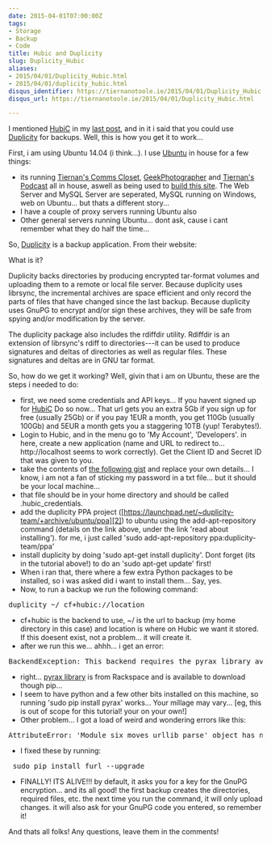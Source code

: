 ```yaml
---
date: 2015-04-01T07:00:00Z
tags:
- Storage
- Backup
- Code
title: Hubic and Duplicity
slug: Duplicity_Hubic
aliases:
- 2015/04/01/Duplicity_Hubic.html
- 2015/04/01/duplicity_hubic.html
disqus_identifier: https://tiernanotoole.ie/2015/04/01/Duplicity_Hubic.html
disqus_url: https://tiernanotoole.ie/2015/04/01/Duplicity_Hubic.html

---
```

 
 
 
 

I mentioned [HubiC][1] in my [last post][3], and in it i said that you could use [Duplicity][4] for backups. Well, this is how you get it to work...

First, i am using Ubuntu 14.04 (i think...). I use [Ubuntu][9] in house for a few things:

* its running [Tiernan's Comms Closet][5], [GeekPhotographer][6] and [Tiernan's Podcast][7] all in house, aswell as being used to [build this site][8]. The Web Server and MySQL Server are seperated, MySQL running on Windows, web on Ubuntu... but thats a different story...
* I have a couple of proxy servers running Ubuntu also
* Other general servers running Ubuntu... dont ask, cause i cant remember what they do half the time...

So, [Duplicity][4] is a backup application. From their website:

What is it?

Duplicity backs directories by producing encrypted tar-format volumes and uploading them to a remote or local file server. Because duplicity uses librsync, the incremental archives are space efficient and only record the parts of files that have changed since the last backup. Because duplicity uses GnuPG to encrypt and/or sign these archives, they will be safe from spying and/or modification by the server.

The duplicity package also includes the rdiffdir utility. Rdiffdir is an extension of librsync's rdiff to directories---it can be used to produce signatures and deltas of directories as well as regular files. These signatures and deltas are in GNU tar format.

So, how do we get it working? Well, givin that i am on Ubuntu, these are the steps i needed to do:

* first, we need some credentials and API keys... If you havent signed up for [HubiC][1] Do so now... That url gets you an extra 5Gb if you sign up for free (usually 25Gb) or if you pay 1EUR a month, you get 110Gb (usually 100Gb) and 5EUR a month gets you a staggering 10TB (yup! Terabytes!).
* Login to Hubic, and in the menu go to 'My Account', 'Developers'. in here, create a new application (name and URL to redirect to... http://localhost seems to work correctly). Get the Client ID and Secret ID that was given to you.
* take the contents of [the following gist][10] and replace your own details... I know, i am not a fan of sticking my password in a txt file... but it should be your local machine...
* that file should be in your home directory and should be called .hubic_credentials.
* add the duplicity PPA project ([https://launchpad.net/~duplicity-team/+archive/ubuntu/ppa][2]) to ubuntu using the add-apt-repository command (details on the link above, under the link 'read about installing'). for me, i just called 'sudo add-apt-repository ppa:duplicity-team/ppa'
* install duplicity by doing 'sudo apt-get install duplicity'. Dont forget (its in the tutorial above!) to do an 'sudo apt-get update' first!
* When i ran that, there where a few extra Python packages to be installed, so i was asked did i want to install them... Say, yes.
* Now, to run a backup we run the following command:

<pre>duplicity ~/ cf+hubic://location</pre>

* cf+hubic is the backend to use, ~/ is the url to backup (my home directory in this case) and location is where on Hubic we want it stored. If this doesent exist, not a problem... it will create it.
* after we run this we... ahhh... i get an error:
<pre>BackendException: This backend requires the pyrax library available from Rackspace.</pre>
* right... [pyrax library][11] is from Rackspace and is available to download though pip...
* I seem to have python and a few other bits installed on this machine, so running 'sudo pip install pyrax' works... Your millage may vary... [eg, this is out of scope for this tutorial! your on your own!]
* Other problem... I got a load of weird and wondering errors like this:

<pre>AttributeError: 'Module_six_moves_urllib_parse' object has no attribute 'SplitResult'</pre>

* I fixed these by running:

<pre> sudo pip install furl --upgrade</pre>

* FINALLY! ITS ALIVE!!! by default, it asks you for a key for the GnuPG encryption... and its all good! the first backup creates the directories, required files, etc. the next time you run the command, it will only upload changes. it will also ask for your GnuPG code you entered, so remember it!

And thats all folks! Any questions, leave them in the comments!

[1]: https://hubic.com/home/new/?referral=GMSQVQ
[2]: https://launchpad.net/~duplicity-team/+archive/ubuntu/ppa
[3]: https://www.tiernanotoole.ie/2015/03/31/HubiC_SWIFT_CURL.html
[4]: http://duplicity.nongnu.org/
[5]: http://blog.lotas-smartman.net
[6]: http://www.geekphotographer.com
[7]: http://podcast.tiernanotoole.ie
[8]: http://tiernanotoole.ie/2012/08/29/NewSite.html
[9]: http://www.ubuntu.com
[10]: https://gist.github.com/tiernano/86ab2e08ba4e588a343a
[11]: https://github.com/rackspace/pyrax
